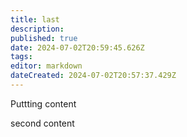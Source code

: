 ```yaml
---
title: last
description: 
published: true
date: 2024-07-02T20:59:45.626Z
tags: 
editor: markdown
dateCreated: 2024-07-02T20:57:37.429Z
---
```


Puttting content

second content